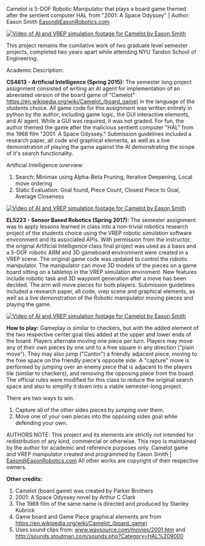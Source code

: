 
Camelot is 5-DOF Robotic Manipulator that plays a board game themed after the sentient computer HAL from "2001: A Space Odyssey" | Author: Eason Smith Eason@EasonRobotics.com 

[![Video of AI and VREP simulation footage for Camelot by Eason Smith](http://i.imgur.com/pA487Rl.png)](http://www.youtube.com/watch?v=uc2t7ujrt4c "Youtube Clip: Artificial Intelligence and Robot ARM Demo for Camelot board game")

This project remains the cumilative work of two graduate level semester projects, completed two years apart while attending NYU Tandon School of Engineering.

Academic Description:

**CS4613 - Artificial Intelligence (Spring 2015):**  The semester long project assignment consisted of writing an AI agent for implementation of an abreviated
version of the board game of "Camelot" https://en.wikipedia.org/wiki/Camelot_(board_game) in the language of the students choice.
All game code for this assignment was written entirely in python by the author, including game logic, the GUI interactive elements,
and AI agent. While a GUI was required, it was not graded. For fun, the author themed the game after the malicious sentient computer "HAL" from the 1968 film "2001: A Space Odyssey." 
Submission guidelines included a research paper, all code and graphical elements, as well as a live demonstration of playing the game against the AI demonstrating the scope of it's search functionality.  

Artificial Intelligence overview:
  1. Search: Minimax using Alpha-Beta Pruning, Iterative Deepening, Local move ordering  
  2. Static Evaluation: Goal found, Piece Count, Closest Piece to Goal, Average Closeness  

[![Video of AI and VREP simulation footage for Camelot by Eason Smith](http://i.imgur.com/C4EgPg6.png)](http://www.youtube.com/watch?v=uc2t7ujrt4c "Youtube Clip: Artificial Intelligence and Robot ARM Demo for Camelot board game")


**EL5223 - Sensor Based Robotics (Spring 2017):** The semester assignment was to apply lessons learned in class into a non-trivial robotics research project of the students choice
using the VREP robotic simulation software environment and its associated APIs. With permission from the instructor, the original Artificial Intelligence
class final project was used as a basis and a 5-DOF robotic ARM and 3D gameboard environment were created in a VREP scene. The original game code 
was updated to control the robotic manipulator. The manipulator can move 3D models of the pieces on a game board sitting on a tabletop in the VREP simulation enviroment.
New features include robotic task and 3D waypoint generation after a move has been decided. The arm will move pieces for both players. 
Submission guidelines included a research paper, all code, vrep scene and graphical elements, as well as a live demonstration of the Robotic manipulator moving pieces and playing the game.


[![Video of AI and VREP simulation footage for Camelot by Eason Smith](http://i.imgur.com/sHdqIUr.png)](http://www.youtube.com/watch?v=uc2t7ujrt4c "Youtube Clip: Artificial Intelligence and Robot ARM Demo for Camelot board game")


**How to play:**
Gameplay is similar to checkers, but with the added element of the two respective center goal tiles added at the upper and lower ends of the board. Players alternate moving one piece per turn. Players may move any of their own pieces by one unit to  a free square in any direction ("plain move"). They may also jump ("Cantor") a friendly adjacent piece, moving to the free space on the friendly piece's opposite side. A "capture" move is performed by jumping over
an enemy piece that is adjacent to the players tile (similar to checkers), and removing the opposing piece from the board. The official rules were modified for this class to reduce the original search space and also to simplify it down into a viable semester-long project.

There are two ways to win.
1. Capture all of the other sides pieces by jumping over them.
2. Move one of your own pieces into the opposing sides goal while defending your own.


AUTHORS NOTE: This project and its elements are strictly not intended for redistribution of any kind, commercial or otherwise. This repo is maintained by the author for academic and reference purposes only.
Camelot game and VREP manipulator created and programmed by Eason Smith | Eason@EasonRobotics.com All other works are copyright of their respective owners.


 **Other credits:**
 1. Camelot (board game) was created by Parker Brothers  
 2. 2001: A Space Odyssey novel by Arthur C Clark  
 3. The 1968 film of the same name is directed and produced by Stanley Kubrick  
 3. Game board and Game Piece graphical elements are from https://en.wikipedia.org/wiki/Camelot_(board_game)  
 4. Uses sound clips from: www.wavsource.com/movies/2001.htm and http://sounds.stoutman.com/sounds.php?Category=HAL%209000



